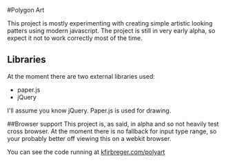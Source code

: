 #Polygon Art

This project is mostly experimenting with creating simple artistic looking patters using modern javascript. 
The project is still in very early alpha, so expect it not to work correctly most of the time.

## Libraries
At the moment there are two external libraries used:

- paper.js
- jQuery

I'll assume you know jQuery. Paper.js is used for drawing.

##Browser support
This project is, as said, in alpha and so not heavily test cross browser. At the moment there is no fallback for input type range,
so your probably better off viewing this on a webkit browser.

You can see the code running at [kfirbreger.com/polyart](http://kfirbreger.com/polyart)
